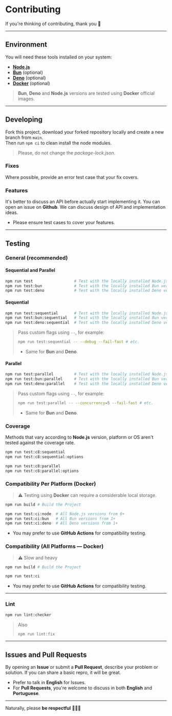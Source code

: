 # Contributing

If you're thinking of contributing, thank you 🎉

---

## Environment

You will need these tools installed on your system:

- [**Node.js**](https://nodejs.org/en/download/package-manager)
- [**Bun**](https://bun.sh/docs/installation) (optional)
- [**Deno**](https://docs.deno.com/runtime/manual/getting_started/installation) (optional)
- [**Docker**](https://www.docker.com/products/docker-desktop) (optional)

> **Bun**, **Deno** and **Node.js** versions are tested using **Docker** official images.

---

## Developing

Fork this project, download your forked repository locally and create a new branch from `main`.  
Then run `npm ci` to clean install the node modules.

> Please, do not change the _package-lock.json_.

### Fixes

Where possible, provide an error test case that your fix covers.

### Features

It's better to discuss an API before actually start implementing it. You can open an issue on **Github**.
We can discuss design of API and implementation ideas.

- Please ensure test cases to cover your features.

---

## Testing

### General (recommended)

#### Sequential and Parallel

```sh
npm run test                  # Test with the locally installed Node.js version
npm run test:bun              # Test with the locally installed Bun version
npm run test:deno             # Test with the locally installed Deno version
```

#### Sequential

```sh
npm run test:sequential       # Test with the locally installed Node.js version
npm run test:bun:sequential   # Test with the locally installed Bun version
npm run test:deno:sequential  # Test with the locally installed Deno version
```

> Pass custom flags using `--`, for example:
>
> ```sh
> npm run test:sequential -- --debug --fail-fast # etc.
> ```
>
> - Same for **Bun** and **Deno**.

#### Parallel

```sh
npm run test:parallel         # Test with the locally installed Node.js version
npm run test:bun:parallel     # Test with the locally installed Bun version
npm run test:deno:parallel    # Test with the locally installed Deno version
```

> Pass custom flags using `--`, for example:
>
> ```sh
> npm run test:parallel -- --concurrency=5 --fail-fast # etc.
> ```
>
> - Same for **Bun** and **Deno**.

### Coverage

Methods that vary according to **Node.js** version, platform or OS aren't tested against the coverage rate.

```sh
npm run test:c8:sequential
npm run test:c8:sequential:options
```

```sh
npm run test:c8:parallel
npm run test:c8:parallel:options
```

### Compatibility Per Platform (Docker)

> ⚠️ Testing using **Docker** can require a considerable local storage.

```sh
npm run build # Build the Project
```

```sh
npm run test:ci:node  # All Node.js versions from 6+
npm run test:ci:bun   # All Bun versions from 1+
npm run test:ci:deno  # All Deno versions from 1+
```

- You may prefer to use **GitHub Actions** for compatibility testing.

### Compatibility (All Platforms — Docker)

> ⚠️ Slow and heavy

```sh
npm run build # Build the Project
```

```sh
npm run test:ci
```

- You may prefer to use **GitHub Actions** for compatibility testing.

---

### Lint

```sh
npm run lint:checker
```

> Also
>
> ```sh
> npm run lint:fix
> ```

---

## Issues and Pull Requests

By opening an **Issue** or submit a **Pull Request**, describe your problem or solution. If you can share a basic repro, it will be great.

- Prefer to talk in **English** for Issues.
- For **Pull Requests**, you're welcome to discuss in both **English** and **Portuguese**.

---

Naturally, please **be respectful** 🙋🏻‍♂️
